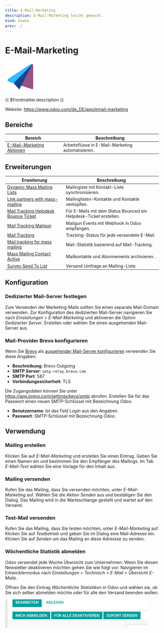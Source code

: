 ```yaml
---
title: E-Mail-Marketing
description: E-Mail-Marketing leicht gemacht.
kind: howto
prev: ./
---
```

# E-Mail-Marketing
![icons_odoo_mass_mailing](attachments/icons_odoo_mass_mailing.png)

{{ $frontmatter.description }}

Website: <https://www.odoo.com/de_DE/app/email-marketing>

## Bereiche

| Bereich                                                 | Beschreibung                                      |
| ------------------------------------------------------- | ------------------------------------------------- |
| [E-Mail-Marketing Aktionen](Mass%20Mailing%20Action.md) | Arbeitsflüsse in E-Mail-Marketing automatisieren. |

## Erweiterungen

| Erweiterung                                                                              | Beschreibung                                                      |
| ---------------------------------------------------------------------------------------- | ----------------------------------------------------------------- |
| [Dynamic Mass Mailing Lists](Mass%20Mailing%20List%20Dynamic.md)                         | Mailingiste mit Kontakt-Liste synchronisieren.                    |
| [Link partners with mass-mailing](Mass%20Mailing%20Partner.md)                           | Mailinglisten-Kontakte und Kontakte verküpfen.                    |
| [Mail Tracking Helpdesk Bounce Ticket ](Mail%20Tracking%20Helpdesk%20Bounce%20Ticket.md) | Für E-Mails mit dem Status Bounced ein Helpdesk-Ticket erstellen. |
| [Mail Tracking Mailgun](Mail%20Tracking%20Mailgun.md)                                    | Mailgun Events mit Webhook in Odoo empfangen.                     |
| [Mail Tracking](Mail%20Tracking.md)                                                      | Tracking-Status für jede versendete E-Mail.                       |
| [Mail tracking for mass mailing](Mail%20tracking%20for%20mass%20mailing.md)              | Mail-Statistik basierend auf Mail-Tracking.                       |
| [Mass Mailing Contact Active](Mass%20Mailing%20Contact%20Active.md)                      | Mailkontakte und Abonnements archivieren.                         |
| [Survey Send To List](Survey%20Send%20To%20List.md)                                      | Versand Umfrage an Mailing-Liste.                                 |

## Konfiguration

### Dedizierter Mail-Server festlegen

Zum Versenden der Marketing-Mails sollten Sie einen separate Mail-Domain verwenden. Zur Konfiguration des dedizierten Mail-Server navigieren Sie nach *Einstellungen > E-Mail-Marketing* und aktivieren die Option *Dedizierter Server*. Erstellen oder wählen Sie einen ausgehenden Mail-Server aus.

### Mail-Provider Brevo konfigurieren

Wenn Sie [Brevo](https://www.brevo.com) als [ausgehender Mail-Server konfigurieren](Settings%20E-Mail.md#Ausgehender%20Mail-Server%20konfigurieren) verwenden Sie diese Angaben:

* **Beschreibung**: Brevo Outgoing
* **SMTP Server**: `smtp-relay.brevo.com`
* **SMTP Port**: 587
* **Verbindungssicherheit**: TLS

Die Zugangsdaten können Sie unter <https://app.brevo.com/settings/keys/smtp> abrufen. Erstellen Sie für das Passwort einen neuen SMTP-Schlüssel mit Bezeichnung *Odoo*.

* **Benutzername**: Ist das Feld *Login* aus den Angaben.
* **Passwort**: SMTP-Schlüssel mit Bezeichnung *Odoo*.

## Verwendung

### Mailing erstellen

Klicken Sie auf *E-Mail-Marketing* und erstellen Sie einen Eintrag. Geben Sie einen Namen ein und bestimmen Sie den Empfänger des Mailings. Im Tab *E-Mail-Text* wählen Sie eine Vorlage für den Inhalt aus. 

### Mailing versenden

Rufen Sie das Mailing, dass Sie versenden möchten, unter *E-Mail-Marketing* auf. Wählen Sie die Aktion *Senden* aus und bestätigen Sie den Dialog. Das Mailing wird in die Warteschlange gestellt und wartet auf den Versand.

### Test-Mail versenden

Rufen Sie das Mailing, dass Sie testen möchten, unter *E-Mail-Marketing* auf. Klicken Sie auf *Testbetrieb* und geben Sie im Dialog eine Mail-Adresse ein. Klicken Sie auf *Senden* um das Mailing an diese Adressse zu senden.

### Wöchentliche Statistik abmelden

Odoo versendet jede Woche Übersicht zum Unternehmen. Wenn Sie diesen Newsletter deaktiveren möchten gehen Sie wie folgt vor: Navigieren im Entwicklermodus nach *Einstellungen > Technisch > E-Mail > Übersicht E-Mails*.

Öffnen Sie den Eintrag *Wöchentliche Statistiken in Odoo* und wählen sie, ob Sie sich selber abmelden möchte oder für alle den Versand beenden wollen.

![](attachments/E-Mail-Marketing%20Versand%20beenden.png)


